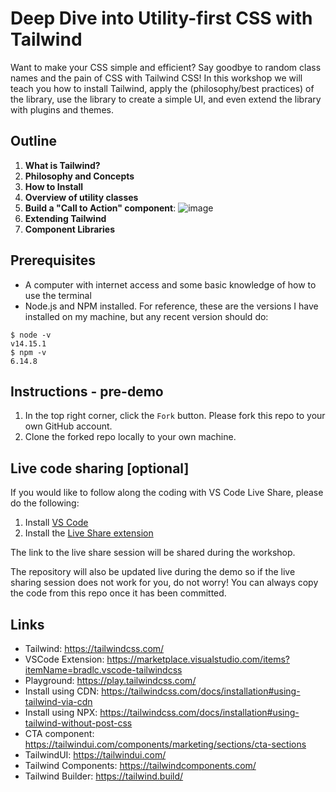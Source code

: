 # Deep Dive into Utility-first CSS with Tailwind

Want to make your CSS simple and efficient? Say goodbye to random class names and the pain of CSS with Tailwind CSS! In this workshop we will teach you how to install Tailwind, apply the (philosophy/best practices) of the library, use the library to create a simple UI, and even extend the library with plugins and themes.

## Outline

1. **What is Tailwind?**
2. **Philosophy and Concepts**
3. **How to Install**
4. **Overview of utility classes**
5. **Build a "Call to Action" component**: ![image](https://user-images.githubusercontent.com/8302959/109545083-600bc800-7a96-11eb-932e-3a2021d1f7c9.png)
6. **Extending Tailwind**
7. **Component Libraries**

## Prerequisites

- A computer with internet access and some basic knowledge of how to use the terminal
- Node.js and NPM installed. For reference, these are the versions I have installed on my machine, but any recent version should do:

```shell
$ node -v
v14.15.1
$ npm -v
6.14.8
```

## Instructions - pre-demo

1. In the top right corner, click the `Fork` button. Please fork this repo to your own GitHub account.
2. Clone the forked repo locally to your own machine.

## Live code sharing [optional]

If you would like to follow along the coding with VS Code Live Share, please do the following:

1. Install [VS Code](https://code.visualstudio.com/download)
2. Install the [Live Share extension](https://marketplace.visualstudio.com/items?itemName=MS-vsliveshare.vsliveshare-pack)

The link to the live share session will be shared during the workshop.

The repository will also be updated live during the demo so if the live sharing session does not work for you,
do not worry! You can always copy the code from this repo once it has been committed.

## Links

- Tailwind: https://tailwindcss.com/
- VSCode Extension: https://marketplace.visualstudio.com/items?itemName=bradlc.vscode-tailwindcss
- Playground: https://play.tailwindcss.com/
- Install using CDN: https://tailwindcss.com/docs/installation#using-tailwind-via-cdn
- Install using NPX: https://tailwindcss.com/docs/installation#using-tailwind-without-post-css
- CTA component: https://tailwindui.com/components/marketing/sections/cta-sections
- TailwindUI: https://tailwindui.com/
- Tailwind Components: https://tailwindcomponents.com/
- Tailwind Builder: https://tailwind.build/
